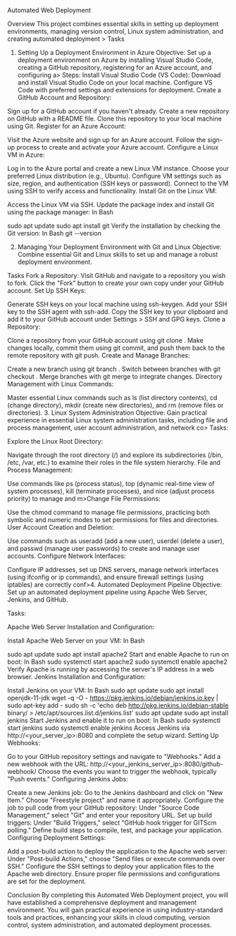Automated Web Deployment

Overview
This project combines essential skills in setting up deployment environments, managing version control, Linux system administration, and creating automated deployment >
Tasks
1. Setting Up a Deployment Environment in Azure
Objective: Set up a deployment environment on Azure by installing Visual Studio Code, creating a GitHub repository, registering for an Azure account, and configuring a>
Steps: 
Install Visual Studio Code (VS Code):
Download and install Visual Studio Code on your local machine.
Configure VS Code with preferred settings and extensions for deployment.
Create a GitHub Account and Repository:

Sign up for a GitHub account if you haven't already.
Create a new repository on GitHub with a README file.
Clone this repository to your local machine using Git.
Register for an Azure Account:

Visit the Azure website and sign up for an Azure account.
Follow the sign-up process to create and activate your Azure account.
Configure a Linux VM in Azure:

Log in to the Azure portal and create a new Linux VM instance.
Choose your preferred Linux distribution (e.g., Ubuntu).
Configure VM settings such as size, region, and authentication (SSH keys or password).
Connect to the VM using SSH to verify access and functionality.
Install Git on the Linux VM:

Access the Linux VM via SSH.
Update the package index and install Git using the package manager:
In Bash

sudo apt update
sudo apt install git
Verify the installation by checking the Git version:
In Bash
git --version

2. Managing Your Deployment Environment with Git and Linux
Objective: Combine essential Git and Linux skills to set up and manage a robust deployment environment.

Tasks
Fork a Repository:
Visit GitHub and navigate to a repository you wish to fork.
Click the "Fork" button to create your own copy under your GitHub account.
Set Up SSH Keys:

Generate SSH keys on your local machine using ssh-keygen.
Add your SSH key to the SSH agent with ssh-add.
Copy the SSH key to your clipboard and add it to your GitHub account under Settings > SSH and GPG keys.
Clone a Repository:

Clone a repository from your GitHub account using git clone <repository-url>.
Make changes locally, commit them using git commit, and push them back to the remote repository with git push.
Create and Manage Branches:

Create a new branch using git branch <branch-name>.
Switch between branches with git checkout <branch-name>.
Merge branches with git merge <branch-name> to integrate changes.
Directory Management with Linux Commands:

Master essential Linux commands such as ls (list directory contents), cd (change directory), mkdir (create new directories), and rm (remove files or directories).
3. Linux System Administration
Objective: Gain practical experience in essential Linux system administration tasks, including file and process management, user account administration, and network co>
Tasks:

Explore the Linux Root Directory:

Navigate through the root directory (/) and explore its subdirectories (/bin, /etc, /var, etc.) to examine their roles in the file system hierarchy.
File and Process Management:

Use commands like ps (process status), top (dynamic real-time view of system processes), kill (terminate processes), and nice (adjust process priority) to manage and m>Change File Permissions:

Use the chmod command to manage file permissions, practicing both symbolic and numeric modes to set permissions for files and directories.
User Account Creation and Deletion:

Use commands such as useradd (add a new user), userdel (delete a user), and passwd (manage user passwords) to create and manage user accounts.
Configure Network Interfaces:

Configure IP addresses, set up DNS servers, manage network interfaces (using ifconfig or ip commands), and ensure firewall settings (using iptables) are correctly conf>4. Automated Deployment Pipeline
Objective: Set up an automated deployment pipeline using Apache Web Server, Jenkins, and GitHub.

Tasks:

Apache Web Server Installation and Configuration:

Install Apache Web Server on your VM:
In Bash

sudo apt update
sudo apt install apache2
Start and enable Apache to run on boot:
In Bash
sudo systemctl start apache2
sudo systemctl enable apache2
Verify Apache is running by accessing the server's IP address in a web browser.
Jenkins Installation and Configuration:

Install Jenkins on your VM:
In Bash
sudo apt update
sudo apt install openjdk-11-jdk
wget -q -O - https://pkg.jenkins.io/debian/jenkins.io.key | sudo apt-key add -
sudo sh -c 'echo deb http://pkg.jenkins.io/debian-stable binary/ > /etc/apt/sources.list.d/jenkins.list'
sudo apt update
sudo apt install jenkins
Start Jenkins and enable it to run on boot:
In Bash
sudo systemctl start jenkins
sudo systemctl enable jenkins
Access Jenkins via http://<your_server_ip>:8080 and complete the setup wizard.
Setting Up Webhooks:

Go to your GitHub repository settings and navigate to "Webhooks."
Add a new webhook with the URL: http://<your_jenkins_server_ip>:8080/github-webhook/
Choose the events you want to trigger the webhook, typically "Push events."
Configuring Jenkins Jobs:

Create a new Jenkins job:
Go to the Jenkins dashboard and click on "New Item."
Choose "Freestyle project" and name it appropriately.
Configure the job to pull code from your GitHub repository:
Under "Source Code Management," select "Git" and enter your repository URL.
Set up build triggers:
Under "Build Triggers," select "GitHub hook trigger for GITScm polling."
Define build steps to compile, test, and package your application.
Configuring Deployment Settings:

Add a post-build action to deploy the application to the Apache web server:
Under "Post-build Actions," choose "Send files or execute commands over SSH."
Configure the SSH settings to deploy your application files to the Apache web directory.
Ensure proper file permissions and configurations are set for the deployment.

Conclusion
By completing this Automated Web Deployment project, you will have established a comprehensive deployment and management environment. You will gain practical experience in using industry-standard tools and practices, enhancing your skills in cloud computing, version control, system administration, and automated deployment processes.
